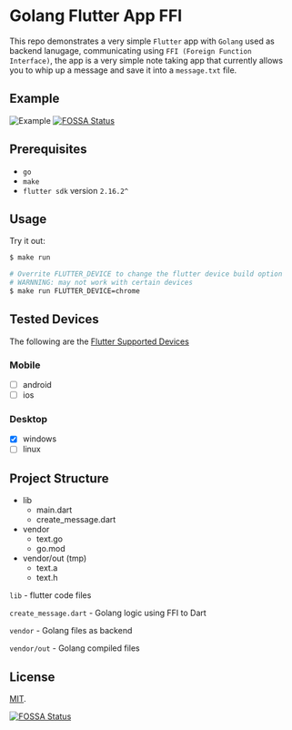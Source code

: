 # Golang Flutter App FFI

This repo demonstrates a very simple `Flutter` app with `Golang` used as backend lanugage, communicating using `FFI (Foreign Function Interface)`,
the app is a very simple note taking app that currently allows you to whip up a message and save it into a `message.txt` file.

## Example

![Example](docs/gifs/first_example.gif)
[![FOSSA Status](https://app.fossa.com/api/projects/git%2Bgithub.com%2Fitamadev%2Fgolang-flutter-app-ffi.svg?type=shield)](https://app.fossa.com/projects/git%2Bgithub.com%2Fitamadev%2Fgolang-flutter-app-ffi?ref=badge_shield)

## Prerequisites

- `go`
- `make`
- `flutter sdk` version `2.16.2^`

## Usage

Try it out:

```bash
$ make run

# Overrite FLUTTER_DEVICE to change the flutter device build option
# WARNNING: may not work with certain devices
$ make run FLUTTER_DEVICE=chrome
```

## Tested Devices

The following are the [Flutter Supported Devices](https://docs.flutter.dev/development/tools/sdk/release-notes/supported-platforms#supported-platforms)  

### Mobile

- [ ] android
- [ ] ios

### Desktop

- [x] windows
- [ ] linux

## Project Structure

- lib
  - main.dart
  - create_message.dart
- vendor
  - text.go
  - go.mod
- vendor/out (tmp)
  - text.a
  - text.h

`lib` - flutter code files

`create_message.dart` - Golang logic using FFI to Dart

`vendor` - Golang files as backend

`vendor/out` - Golang compiled files

## License

[MIT](LICENSE).


[![FOSSA Status](https://app.fossa.com/api/projects/git%2Bgithub.com%2Fitamadev%2Fgolang-flutter-app-ffi.svg?type=large)](https://app.fossa.com/projects/git%2Bgithub.com%2Fitamadev%2Fgolang-flutter-app-ffi?ref=badge_large)
